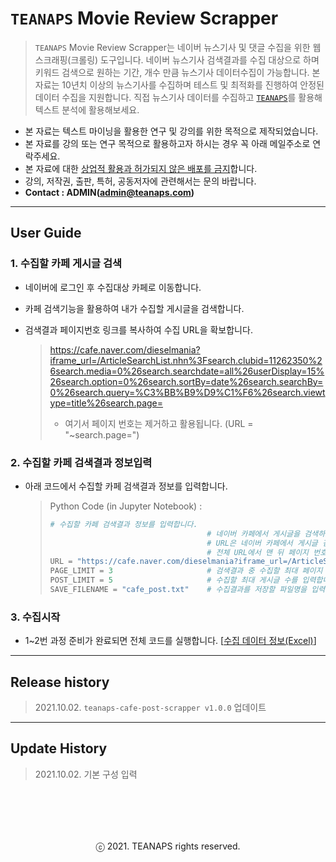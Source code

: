 # `TEANAPS` Movie Review Scrapper

> `TEANAPS` Movie Review Scrapper는 네이버 뉴스기사 및 댓글 수집을 위한 웹스크래핑(크롤링) 도구입니다. 네이버 뉴스기사 검색결과를 수집 대상으로 하며 키워드 검색으로 원하는 기간, 개수 만큼 뉴스기사 데이터수집이 가능합니다. 본 자료는 10년치 이상의 뉴스기사를 수집하며 테스트 및 최적화를 진행하여 안정된 데이터 수집을 지원합니다. 직접 뉴스기사 데이터를 수집하고 [`TEANAPS`](https://github.com/fingeredman/teanaps#teanaps-text-analysis-apis-for-ecucation)를 활용해 텍스트 분석에 활용해보세요.

- 본 자료는 텍스트 마이닝을 활용한 연구 및 강의를 위한 목적으로 제작되었습니다.
- 본 자료를 강의 또는 연구 목적으로 활용하고자 하시는 경우 꼭 아래 메일주소로 연락주세요.
- 본 자료에 대한 <U>상업적 활용과 허가되지 않은 배포를 금지</U>합니다.
- 강의, 저작권, 출판, 특허, 공동저자에 관련해서는 문의 바랍니다.
- **Contact : ADMIN(admin@teanaps.com)**

---
## User Guide

### 1. 수집할 카페 게시글 검색

- 네이버에 로그인 후 수집대상 카페로 이동합니다.
- 카페 검색기능을 활용하여 내가 수집할 게시글을 검색합니다.
- 검색결과 페이지번호 링크를 복사하여 수집 URL을 확보합니다.

  > https://cafe.naver.com/dieselmania?iframe_url=/ArticleSearchList.nhn%3Fsearch.clubid=11262350%26search.media=0%26search.searchdate=all%26userDisplay=15%26search.option=0%26search.sortBy=date%26search.searchBy=0%26search.query=%C3%BB%B9%D9%C1%F6%26search.viewtype=title%26search.page=
  > - 여기서 페이지 번호는 제거하고 활용됩니다. (URL = "~search.page=")

### 2. 수집할 카페 검색결과 정보입력

- 아래 코드에서 수집할 카페 검색결과 정보를 입력합니다.

  > Python Code (in Jupyter Notebook) :
  > ```python
  > # 수집할 카페 검색결과 정보를 입력합니다.
  >                                    # 네이버 카페에서 게시글을 검색하고 검색결과 URL을 입력합니다.
  >                                    # URL은 네이버 카페에서 게시글 검색 후 검색결과 페이지 번호의 링크를 복사하여 찾을 수 있습니다.
  >                                    # 전체 URL에서 맨 뒤 페이지 번호는 제거하고 입력합니다. (URL = "~search.page=")
  > URL = "https://cafe.naver.com/dieselmania?iframe_url=/ArticleSearchList.nhn%3Fsearch.clubid=11262350%26search.media=0%26search.searchdate=all%26userDisplay=15%26search.option=0%26search.sortBy=date%26search.searchBy=0%26search.query=%C3%BB%B9%D9%C1%F6%26search.viewtype=title%26search.page="
  > PAGE_LIMIT = 3                     # 검색결과 중 수집할 최대 페이지 수를 입력합니다. (검색결과 페이지 수 보다 적게 입력)
  > POST_LIMIT = 5                     # 수집할 최대 게시글 수를 입력합니다.
  > SAVE_FILENAME = "cafe_post.txt"    # 수집결과를 저장할 파일명을 입력합니다.
  > ``` 

### 3. 수집시작

- 1~2번 과정 준비가 완료되면 전체 코드를 실행합니다. [[수집 데이터 정보(Excel)](https://github.com/fingeredman/teanaps-web-scrapper/raw/main/cafe_post_scrapper/sample_data/scrapping_data_desc.xlsx)]

---
## Release history
> 2021.10.02. `teanaps-cafe-post-scrapper v1.0.0` 업데이트   

---
## Update History
> 2021.10.02. 기본 구성 입력  

<br><br>
---
<center>ⓒ 2021. TEANAPS rights reserved.</center>
